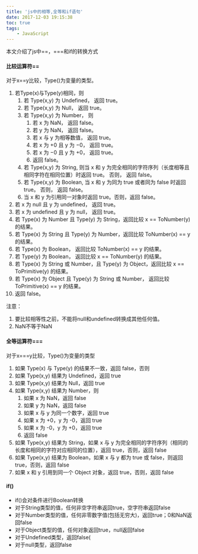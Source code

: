 ```yaml
---
title: 'js中的相等,全等和if语句'
date: 2017-12-03 19:15:38
toc: true
tags:
    - JavaScript
---
```

本文介绍了js中==，===和if的转换方式
<!--more-->


#### 比较运算符==
对于x==y比较，Type()为变量的类型。
1. 若Type(x)与Type(y)相同，则
    1. 若 Type(x,y) 为 Undefined， 返回 true。
    2. 若 Type(x,y) 为 Null， 返回 true。
    3. 若 Type(x,y) 为 Number， 则
        1. 若 x 为 NaN， 返回 false。
        2. 若 y 为 NaN， 返回 false。
        3. 若 x 与 y 为相等数值， 返回 true。
        4. 若 x 为 +0 且 y 为 −0， 返回 true。
        5. 若 x 为 −0 且 y 为 +0， 返回 true。
        6. 返回 false。
    4. 若 Type(x,y) 为 String, 则当 x 和 y 为完全相同的字符序列（长度相等且相同字符在相同位置）时返回 true。 否则， 返回 false。
    5. 若 Type(x,y) 为 Boolean, 当 x 和 y 为同为 true 或者同为 false 时返回 true。 否则， 返回 false。
    6. 当 x 和 y 为引用同一对象时返回 true。否则，返回 false。
2. 若 x 为 null 且 y 为 undefined， 返回 true。
3. 若 x 为 undefined 且 y 为 null， 返回 true。
4. 若 Type(x) 为 Number 且 Type(y) 为 String，返回比较 x == ToNumber(y) 的结果。
5. 若 Type(x) 为 String 且 Type(y) 为 Number，返回比较 ToNumber(x) == y 的结果。
6. 若 Type(x) 为 Boolean， 返回比较 ToNumber(x) == y 的结果。
7. 若 Type(y) 为 Boolean， 返回比较 x == ToNumber(y) 的结果。
8. 若 Type(x) 为 String 或 Number，且 Type(y) 为 Object，返回比较 x == ToPrimitive(y) 的结果。
9. 若 Type(x) 为 Object 且 Type(y) 为 String 或 Number， 返回比较 ToPrimitive(x) == y 的结果。
10. 返回 false。

注意：
1. 要比较相等性之前，不能将null和undefined转换成其他任何值。
2. NaN不等于NaN

#### 全等运算符===
对于x===y比较，Type()为变量的类型
1. 如果 Type(x) 与 Type(y) 的结果不一致，返回 false，否则
2. 如果 Type(x,y) 结果为 Undefined，返回 true
3. 如果 Type(x,y) 结果为 Null，返回 true
4. 如果 Type(x,y) 结果为 Number，则
    1. 如果 x 为 NaN，返回 false
    2. 如果 y 为 NaN，返回 false
    3. 如果 x 与 y 为同一个数字，返回 true
    4. 如果 x 为 +0，y 为 -0，返回 true
    5. 如果 x 为 -0，y 为 +0，返回 true
    6. 返回 false
5. 如果 Type(x,y) 结果为 String，如果 x 与 y 为完全相同的字符序列（相同的长度和相同的字符对应相同的位置），返回 true，否则，返回 false
6. 如果 Type(x,y) 结果为 Boolean，如果 x 与 y 都为 true 或 false，则返回 true，否则，返回 false
7. 如果 x 和 y 引用到同一个 Object 对象，返回 true，否则，返回 false

#### if()
- if()会对条件进行Boolean转换
- 对于String类型的值，任何非空字符串返回true，空字符串返回false
- 对于Number类型的值，任何非零数字值(包括无穷大)，返回true；0和NaN返回false
- 对于Object类型的值，任何对象返回true，null返回false
- 对于Undefined类型，返回false(
- 对于null类型，返回false